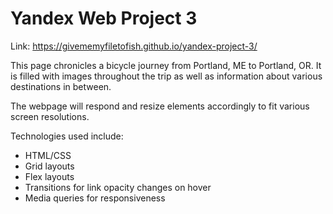# Yandex Web Project 3

Link: https://givememyfiletofish.github.io/yandex-project-3/

This page chronicles a bicycle journey from Portland, ME to Portland, OR. It is filled with images throughout the trip as well as information about various destinations in between.

The webpage will respond and resize elements accordingly to fit various screen resolutions.

Technologies used include: 
- HTML/CSS
- Grid layouts
- Flex layouts
- Transitions for link opacity changes on hover
- Media queries for responsiveness